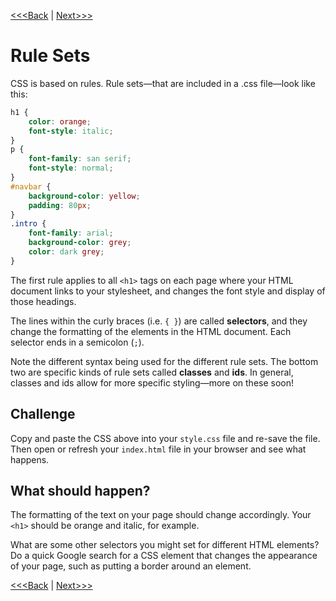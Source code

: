 [<<<Back](integration.md) | [Next>>>](filter.md)

# Rule Sets

CSS is based on rules. Rule sets—that are included in a .css file—look like this:

```css
h1 {
    color: orange;
    font-style: italic;
}
p {
    font-family: san serif;
    font-style: normal;
}
#navbar {
    background-color: yellow;
    padding: 80px;
}
.intro {
    font-family: arial;
    background-color: grey;
    color: dark grey;
}
```

The first rule applies to all `<h1>` tags on each page where your HTML document links to your stylesheet, and changes the font style and display of those headings.

The lines within the curly braces (i.e. `{ }`) are called **selectors**, and they change the formatting of the elements in the HTML document. Each selector ends in a semicolon (`;`).

Note the different syntax being used for the different rule sets. The bottom two are specific kinds of rule sets called **classes** and **ids**. In general, classes and ids allow for more specific styling—more on these soon! 

## Challenge

Copy and paste the CSS above into your `style.css` file and re-save the file. Then open or refresh your `index.html` file in your browser and see what happens.  

## What should happen? 

The formatting of the text on your page should change accordingly. Your `<h1>` should be orange and italic, for example.

What are some other selectors you might set for different HTML elements? Do a quick Google search for a CSS element that changes the appearance of your page, such as putting a border around an element.

[<<<Back](integration.md) | [Next>>>](filter.md)
